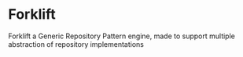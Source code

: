 # Forklift
Forklift a Generic Repository Pattern engine, made to support multiple abstraction of repository implementations
